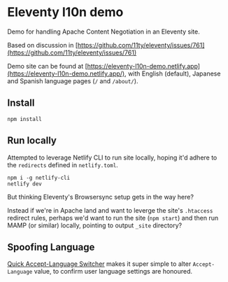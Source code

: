 # Eleventy l10n demo

Demo for handling Apache Content Negotiation in an Eleventy site.

Based on discussion in [https://github.com/11ty/eleventy/issues/761](https://github.com/11ty/eleventy/issues/761)

Demo site can be found at [https://eleventy-l10n-demo.netlify.app](https://eleventy-l10n-demo.netlify.app/), with English (default), Japanese and Spanish language pages (`/` and `/about/`).

## Install

```
npm install
```

## Run locally

Attempted to leverage Netlify CLI to run site locally, hoping it'd adhere to the `redirects` defined in `netlify.toml`.

```
npm i -g netlify-cli
netlify dev
```

But thinking Eleventy's Browsersync setup gets in the way here?

Instead if we're in Apache land and want to leverge the site's `.htaccess` redirect rules, perhaps we'd want to run the site (`npm start`) and then run MAMP (or similar) locally, pointing to output `_site` directory?

## Spoofing Language

[Quick Accept-Language Switcher](https://addons.mozilla.org/en-GB/firefox/addon/quick-accept-language-switc/) makes it super simple to alter `Accept-Language` value, to confirm user language settings are honoured.
